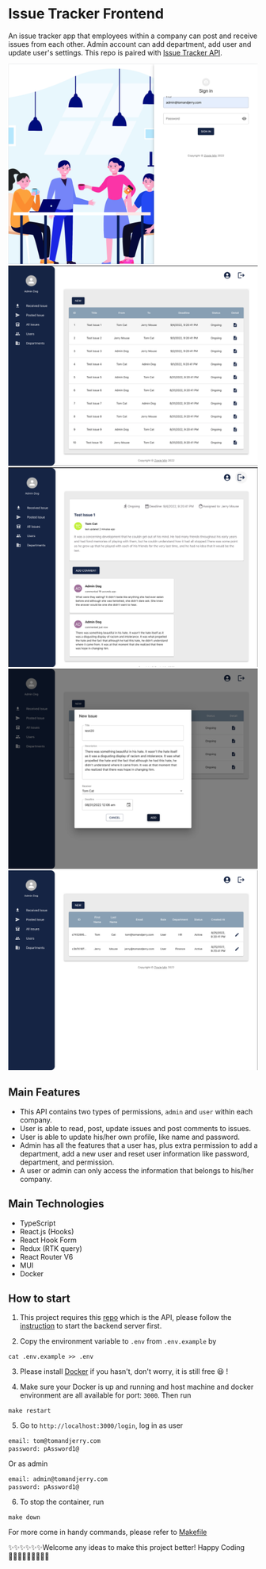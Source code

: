 # Issue Tracker Frontend

An issue tracker app that employees within a company can post and receive issues from each other.
Admin account can add department, add user and update user's settings.
This repo is paired with [Issue Tracker API](https://github.com/Zowie0122/issue_tracker-api).

![login](./docs/login.png)
![issue_list](./docs/issue_list.png)
![issue_detail](./docs/issue_detail.png)
![add_issue](./docs/add_issue.png)
![user_list](./docs/user_list.png)

## Main Features

- This API contains two types of permissions, `admin` and `user` within each company.
- User is able to read, post, update issues and post comments to issues.
- User is able to update his/her own profile, like name and password.
- Admin has all the features that a user has, plus extra permission to add a department, add a new user and reset user information like password, department, and permission.
- A user or admin can only access the information that belongs to his/her company.

## Main Technologies

- TypeScript
- React.js (Hooks)
- React Hook Form
- Redux (RTK query)
- React Router V6
- MUI
- Docker

## How to start

1. This project requires this [repo](https://github.com/Zowie0122/issue_tracker_api) which is the API, please follow the [instruction](https://github.com/Zowie0122/issue_tracker_api/blob/main/README.md) to start the backend server first.

2. Copy the environment variable to `.env` from `.env.example` by

```
cat .env.example >> .env
```

3. Please install [Docker](https://www.docker.com/products/docker-desktop/) if you hasn't, don't worry, it is still free 😆 !

4. Make sure your Docker is up and running and host machine and docker environment are all available for port: `3000`. Then run

```
make restart
```

5. Go to `http://localhost:3000/login`, log in as user

```
email: tom@tomandjerry.com
password: pAssword1@
```

Or as admin

```
email: admin@tomandjerry.com
password: pAssword1@
```

6. To stop the container, run

```
make down
```

For more come in handy commands, please refer to [Makefile](./Makefile)

✨✨✨✨✨✨Welcome any ideas to make this project better! Happy Coding 👩🏻‍💻✨✨✨✨✨✨
